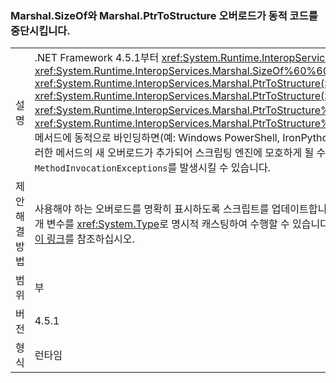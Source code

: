 ### <a name="marshalsizeof-and-marshalptrtostructure-overloads-break-dynamic-code"></a>Marshal.SizeOf와 Marshal.PtrToStructure 오버로드가 동적 코드를 중단시킵니다.

|   |   |
|---|---|
|설명|.NET Framework 4.5.1부터 <xref:System.Runtime.InteropServices.Marshal.SizeOf%60%601>, <xref:System.Runtime.InteropServices.Marshal.SizeOf%60%601(%60%600)>, <xref:System.Runtime.InteropServices.Marshal.PtrToStructure(System.IntPtr,System.Object)>, <xref:System.Runtime.InteropServices.Marshal.PtrToStructure(System.IntPtr,System.Type)>, <xref:System.Runtime.InteropServices.Marshal.PtrToStructure%60%601(System.IntPtr)> 또는 <xref:System.Runtime.InteropServices.Marshal.PtrToStructure%60%601(System.IntPtr,%60%600)> 메서드에 동적으로 바인딩하면(예: Windows PowerShell, IronPython 또는 C# dynamic 키워드를 통해) 이러한 메서드의 새 오버로드가 추가되어 스크립팅 엔진에 모호하게 될 수 있으므로 <code>MethodInvocationExceptions</code>를 발생시킬 수 있습니다.|
|제안 해결 방법|사용해야 하는 오버로드를 명확히 표시하도록 스크립트를 업데이트합니다. 이것은 일반적으로 메서드의 형식 매개 변수를 <xref:System.Type>로 명시적 캐스팅하여 수행할 수 있습니다. 문제를 해결하는 예제와 자세한 정보는 [이 링크](https://support.microsoft.com/kb/2909958/)를 참조하십시오.|
|범위|부|
|버전|4.5.1|
|형식|런타임|

